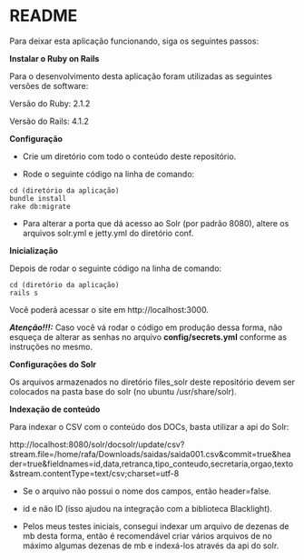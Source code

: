 README
======

Para deixar esta aplicação funcionando, siga os seguintes passos:


**Instalar o Ruby on Rails**

Para o desenvolvimento desta aplicação foram utilizadas as seguintes versões de software:

Versão do Ruby: 2.1.2

Versão do Rails: 4.1.2


**Configuração**

- Crie um diretório com todo o conteúdo deste repositório.

- Rode o seguinte código na linha de comando:

```
cd (diretório da aplicação)
bundle install
rake db:migrate
```

- Para alterar a porta que dá acesso ao Solr (por padrão 8080), altere
os arquivos solr.yml e jetty.yml do diretório conf.


**Inicialização**

Depois de rodar o seguinte código na linha de comando:

```
cd (diretório da aplicação)
rails s
```

Você poderá acessar o site em http://localhost:3000.

***Atenção!!!:*** Caso você vá rodar o código em produção dessa forma, não esqueça de alterar as senhas no arquivo **config/secrets.yml** conforme as instruções no mesmo.


**Configurações do Solr**

Os arquivos armazenados no diretório files_solr deste repositório devem
ser colocados na pasta base do solr (no ubuntu /usr/share/solr).


**Indexação de conteúdo**

Para indexar o CSV com o conteúdo dos DOCs, basta utilizar a api do Solr:

http://localhost:8080/solr/docsolr/update/csv?stream.file=/home/rafa/Downloads/saidas/saida001.csv&commit=true&header=true&fieldnames=id,data,retranca,tipo_conteudo,secretaria,orgao,texto&stream.contentType=text/csv;charset=utf-8

- Se o arquivo não possui o nome dos campos, então header=false.

- id e não ID (isso ajudou na integração com a biblioteca Blacklight).

- Pelos meus testes iniciais, consegui indexar um arquivo de dezenas de mb desta forma, então é
recomendável criar vários arquivos de no máximo algumas dezenas de mb e indexá-los através da api do solr.


